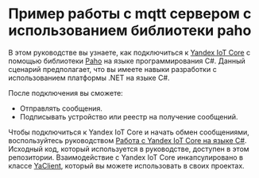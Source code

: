 # Пример работы с mqtt сервером с использованием библиотеки paho

В этом руководстве вы узнаете, как подключиться к [Yandex IoT Core](https://yandex.cloud/ru/docs/iot-core/) с помощью библиотеки [Paho](https://eclipse.dev/paho/clients/dotnet/) на языке программирования С#. Данный сценарий предполагает, что вы имеете навыки разработки с использованием платформы .NET на языке C#.

После подключения вы сможете:
* Отправлять сообщения.
* Подписывать устройство или реестр на получение сообщений.

Чтобы подключиться к Yandex IoT Core и начать обмен сообщениями, воспользуйтесь руководством [Работа с Yandex IoT Core на языке C#](https://yandex.cloud/ru/docs/iot-core/tutorials/c-sharp). Исходный код, который используется в руководстве, доступен в этом репозитории. Взаимодействие с Yandex IoT Core инкапсулировано в классе [YaClient](https://github.com/yandex-cloud-examples/yc-mqtt-server-iot/blob/main/YaClient.cs), который вы можете использовать в своих проектах.
